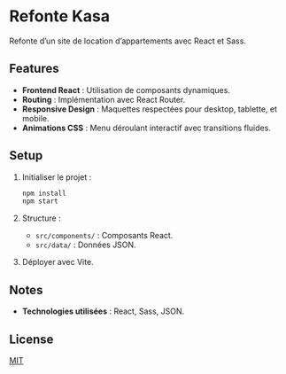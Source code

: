 # Refonte Kasa

Refonte d’un site de location d’appartements avec React et Sass.

## Features

- **Frontend React** : Utilisation de composants dynamiques.
- **Routing** : Implémentation avec React Router.
- **Responsive Design** : Maquettes respectées pour desktop, tablette, et mobile.
- **Animations CSS** : Menu déroulant interactif avec transitions fluides.

## Setup

1. Initialiser le projet :

   ```bash
   npm install
   npm start
   ```

2. Structure :

   - `src/components/` : Composants React.
   - `src/data/` : Données JSON.

3. Déployer avec Vite.

## Notes

- **Technologies utilisées** : React, Sass, JSON.

## License

[MIT](https://opensource.org/licenses/MIT)
